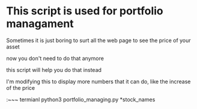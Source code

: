 # This script is used for portfolio managament

Sometimes it is just boring to surt all the web page to see the price of your asset

now you don't need to do that anymore

this script will help you do that instead

I'm modifying this to display more numbers that it can do, like the increase of the price

:~~~ termianl
python3 portfolio_managing.py *stock_names
~~~

